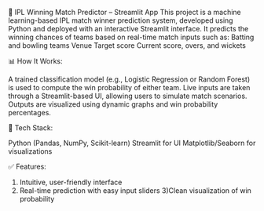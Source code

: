 🔮 IPL Winning Match Predictor – Streamlit App
This project is a machine learning-based IPL match winner prediction system, developed using Python and deployed with an interactive Streamlit interface. It predicts the winning chances of teams based on real-time match inputs such as:
Batting and bowling teams
Venue
Target score
Current score, overs, and wickets

📊 How It Works:

A trained classification model (e.g., Logistic Regression or Random Forest) is used to compute the win probability of either team.
Live inputs are taken through a Streamlit-based UI, allowing users to simulate match scenarios.
Outputs are visualized using dynamic graphs and win probability percentages.

🚀 Tech Stack:

Python (Pandas, NumPy, Scikit-learn)
Streamlit for UI
Matplotlib/Seaborn for visualizations

✅ Features:

1) Intuitive, user-friendly interface
2) Real-time prediction with easy input sliders
3)Clean visualization of win probability
